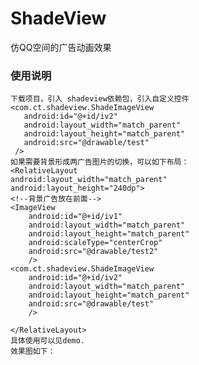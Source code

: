 # ShadeView
仿QQ空间的广告动画效果


### 使用说明
    下载项目，引入 shadeview依赖包，引入自定义控件
    <com.ct.shadeview.ShadeImageView
       android:id="@+id/iv2"
       android:layout_width="match_parent"
       android:layout_height="match_parent"
       android:src="@drawable/test"
     />    
    如果需要背景形成两广告图片的切换，可以如下布局：
    <RelativeLayout
    android:layout_width="match_parent"
    android:layout_height="240dp">
    <!--背景广告放在前面-->
    <ImageView
        android:id="@+id/iv1"
        android:layout_width="match_parent"
        android:layout_height="match_parent"
        android:scaleType="centerCrop"
        android:src="@drawable/test2"
        />
    <com.ct.shadeview.ShadeImageView
        android:id="@+id/iv2"
        android:layout_width="match_parent"
        android:layout_height="match_parent"
        android:src="@drawable/test"
        />

    </RelativeLayout>    
    具体使用可以见demo.
    效果图如下：
